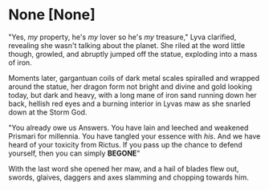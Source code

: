 # None [None]
"Yes, *my* property, he's *my* lover so he's *my* treasure," Lyva clarified, revealing she wasn't talking about the planet. She riled at the word little though, growled, and abruptly jumped off the statue, exploding into a mass of iron.    

Moments later, gargantuan coils of dark metal scales spiralled and wrapped around the statue, her dragon form not bright and divine and gold looking today, but dark and heavy, with a long mane of iron sand running down her back, hellish red eyes and a burning interior in Lyvas maw as she snarled down at the Storm God.     

"You already owe us Answers. You have lain and leeched and weakened Prismari for millennia. You have tangled your essence with *his*. And we have heard of your toxicity from Rictus. If you pass up the chance to defend yourself, then you can simply **BEGONE**"    

With the last word she opened her maw, and a hail of blades flew out, swords, glaives, daggers and axes slamming and chopping towards him.
